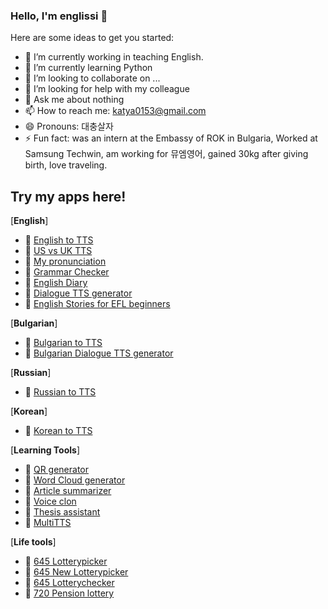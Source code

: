 ### Hello, I'm englissi 👋

Here are some ideas to get you started:

- 🔭 I’m currently working in teaching English.
- 🌱 I’m currently learning Python
- 👯 I’m looking to collaborate on ...
- 🤔 I’m looking for help with my colleague
- 💬 Ask me about nothing
- 📫 How to reach me: katya0153@gmail.com
- 😄 Pronouns: 대충살자
- ⚡ Fun fact: was an intern at the Embassy of ROK in Bulgaria, Worked at Samsung Techwin, am working for 뮤엠영어, gained 30kg after giving birth, love traveling. 
  
## Try my apps here! 

[**English**]

- 🌱 [English to TTS](http://englissi-mytts.hf.space)
- 🌱 [US vs UK TTS](https://englissi-usuktts.hf.space)
- 🌱 [My pronunciation](http://englissi-mypronunciation.hf.space)
- 🌱 [Grammar Checker](http://englissi-grammarchecker.hf.space)
- 🌱 [English Diary](https://store.wrtn.ai/store/details/64afa66bee824064352c1858)
- 🌱 [Dialogue TTS generator](http://englissi-engdialogue.hf.space)
- 🌱 [English Stories for EFL beginners](http://englissi-englishstories.hf.space)

[**Bulgarian**]

- 🌱 [Bulgarian to TTS](https://englissi-bgtts.hf.space)
- 🌱 [Bulgarian Dialogue TTS generator](http://englissi-bgdialogue.hf.space)

[**Russian**]

- 🌱 [Russian to TTS](https://englissi-rutts.hf.space)

[**Korean**]

- 🌱 [Korean to TTS](https://englissi-kr.hf.space)

[**Learning Tools**]
 
- 🌱 [QR generator](http://englissi-qrgenerator.hf.space)
- 🌱 [Word Cloud generator](http://englissi-wordcloud.hf.space)
- 🌱 [Article summarizer](http://englissi-pdfsummarizer.hf.space)
- 🌱 [Voice clon](https://huggingface.co/spaces/englissi/Voice-Clone-Multilingual)
- 🌱 [Thesis assistant](https://huggingface.co/spaces/englissi/thesisassist)
- 🌱 [MultiTTS](https://englissi-multitts.hf.space)

[**Life tools**] 

- 🌱 [645 Lotterypicker](http://englissi-lotterypicker.hf.space)
- 🌱 [645 New Lotterypicker](http://englissi-newlotterypicker.hf.space)
- 🌱 [645 Lotterychecker](http://englissi-lottery.hf.space)
- 🌱 [720 Pension lottery](http://englissi-pensionlottery.hf.space)
